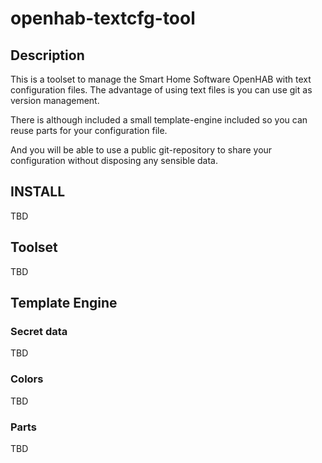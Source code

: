 # openhab-textcfg-tool

## Description

This is a toolset to manage the Smart Home Software OpenHAB with text configuration files.
The advantage of using text files is you can use git as version management.

There is although included a small template-engine included so you can reuse parts for your configuration file.

And you will be able to use a public git-repository to share your configuration without disposing any sensible data.

## INSTALL

TBD

## Toolset

TBD

## Template Engine

### Secret data

TBD

### Colors

TBD

### Parts

TBD

